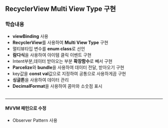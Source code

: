 ## RecyclerView Multi View Type 구현
### 학습내용
-  **viewBinding** 사용
-  **RecyclerView**를 사용하여  **Multi View Type** 구현
- 멀티뷰타입 변수를 **enum class**로 선언
- **람다식**을 사용하여 아이템 클릭 이벤트 구현
- Intent부분,데이터 받아오는 부분 **확장함수**로 빼서 구현
- **Parcelize**와 **bundle**을 사용하여 데이터 전달, 받아오기 구현
- key값을 **const val**값으로 지정하여 공통으로 사용하게끔 구현
- **싱글톤**을 사용하여 데이터 관리
- **DecimalFormat**을 사용하여 콤마와 소숫점 표시 </br></br>

---
#### MVVM 패턴으로 수정
- Observer Pattern 사용
